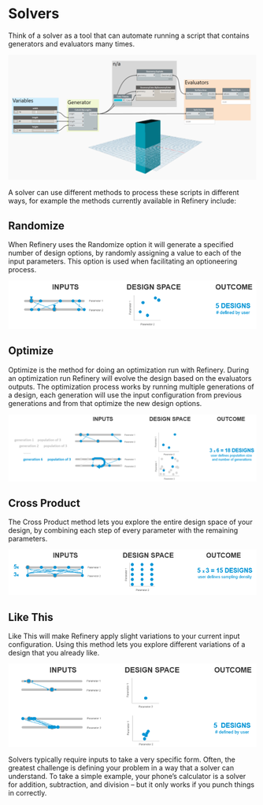 # Solvers

Think of a solver as a tool that can automate running a script that contains generators and evaluators many times.

![](../../.gitbook/assets/5_04_solver-dynamo.png)

A solver can use different methods to process these scripts in different ways, for example the methods currently available in Refinery include:

## Randomize

When Refinery uses the Randomize option it will generate a specified number of design options, by randomly assigning a value to each of the input parameters. This option is used when facilitating an optioneering process.

![](../../.gitbook/assets/5_04_randomize.png)

## Optimize

Optimize is the method for doing an optimization run with Refinery. During an optimization run Refinery will evolve the design based on the evaluators outputs. The optimization process works by running multiple generations of a design, each generation will use the input configuration from previous generations and from that optimize the new design options.

![](../../.gitbook/assets/5_04_optimize.png)

## Cross Product

The Cross Product method lets you explore the entire design space of your design, by combining each step of every parameter with the remaining parameters.

![](../../.gitbook/assets/5_04_cross_product.png)

## Like This

Like This will make Refinery apply slight variations to your current input configuration. Using this method lets you explore different variations of a design that you already like.

![](../../.gitbook/assets/5_04_like_this.png)

Solvers typically require inputs to take a very specific form. Often, the greatest challenge is defining your problem in a way that a solver can understand. To take a simple example, your phone’s calculator is a solver for addition, subtraction, and division – but it only works if you punch things in correctly.


